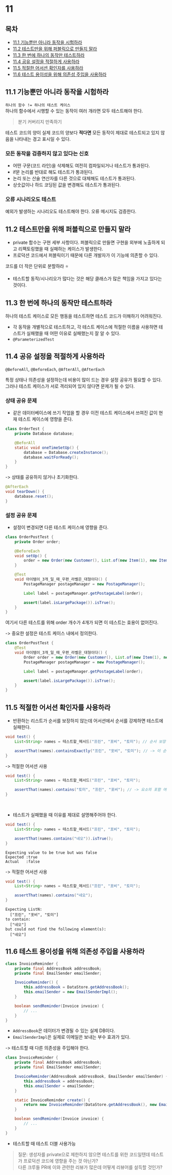 # 11
## 목차
- [11.1 기능뿐만 아니라 동작을 시험하라](#111-기능뿐만-아니라-동작을-시험하라)
- [11.2 테스트만을 위해 퍼블릭으로 만들지 말라](#112-테스트만을-위해-퍼블릭으로-만들지-말라)
- [11.3 한 번에 하나의 동작만 테스트하라](#113-한-번에-하나의-동작만-테스트하라)
- [11.4 공유 설정을 적절하게 사용하라](#114-공유-설정을-적절하게-사용하라)
- [11.5 적절한 어서션 확인자를 사용하라](#115-적절한-어서션-확인자를-사용하라)
- [11.6 테스트 용이성을 위해 의존성 주입을 사용하라](#116-테스트-용이성을-위해-의존성-주입을-사용하라)

## 11.1 기능뿐만 아니라 동작을 시험하라
`하나의 함수 != 하나의 테스트 케이스`<br>
하나의 함수에서 시행할 수 있는 동작이 여러 개라면 모두 테스트해야 한다.
> 분기 커버리지 만족하기

테스트 코드의 양이 실제 코드의 양보다 **적다면** 모든 동작이 제대로 테스트되고 있지 않음을 나타내는 경고 표시일 수 있다.

### 모든 동작을 검증하지 않고 있다는 신호
- 어떤 구문(코드 라인)을 삭제해도 여전히 컴파일되거나 테스트가 통과된다.
- if문 논리를 반대로 해도 테스트가 통과된다.
- 논리 또는 산술 연산자를 다른 것으로 대체해도 테스트가 통과된다.
- 상숫값이나 하드 코딩된 값을 변경해도 테스트가 통과된다.

### 오류 시나리오도 테스트
예외가 발생하는 시나리오도 테스트해야 한다. 오류 메시지도 검증한다.

## 11.2 테스트만을 위해 퍼블릭으로 만들지 말라
- private 함수는 구현 세부 사항이다. 퍼블릭으로 만들면 구현을 외부에 노출하게 되고 리팩토링했을 때 실패하는 케이스가 발생한다.
- 프로덕션 코드에서 퍼블릭이기 때문에 다른 개발자가 이 기능에 의존할 수 있다.

코드를 더 작은 단위로 분할하라 ⭐️
- 테스트할 동작/시나리오가 많다는 것은 해당 클래스가 많은 책임을 가지고 있다는 것이다.

## 11.3 한 번에 하나의 동작만 테스트하라
하나의 테스트 케이스로 모든 행동을 테스트하면 테스트 코드가 이해하기 어려워진다.

- 각 동작을 개별적으로 테스트하고, 각 테스트 케이스에 적절한 이름을 사용하면 테스트가 실패했을 때 어떤 이유로 실패했는지 잘 알 수 있다.
- `@ParameterizedTest`

## 11.4 공유 설정을 적절하게 사용하라
`@BeforeAll`, `@BeforeEach`, `@AfterAll`, `@AfterEach`

특정 상태나 의존성을 설정하는데 비용이 많이 드는 경우 설정 공유가 필요할 수 있다.<br>
그러나 테스트 케이스가 서로 격리되어 있지 않다면 문제가 될 수 있다.

### 상태 공유 문제
- 같은 데이터베이스에 쓰기 작업을 할 경우 이전 테스트 케이스에서 쓰여진 값이 현재 테스트 케이스에 영향을 준다.
```java
class OrderTest {
    private Database database;

    @BeforAll
    static void oneTimeSetUp() {
        database = Database.createInstance();
        database.waitForReady();
    }
}
```
-> 상태를 공유하지 않거나 초기화한다.
```java
@AfterEach
void tearDown() {
    database.reset();
}
```
### 설정 공유 문제
- 설정이 변경되면 다른 테스트 케이스에 영향을 준다.
```java
class OrderPostTest {
    private Order order;

    @BeforeEach
    void setUp() {
        order = new Order(new Customer(), List.of(new Item(1), new Item(2), new Item(3)));
    }

    @Test
    void 아이템이_3개_일_때_우편_라벨은_대형이다() {
        PostageManager postageManager = new PostageManager();

        Label label = postageManager.getPostageLabel(order);

        assert(label.isLargePackage()).isTrue();
    }
}
```
여기서 다른 테스트를 위해 order 개수가 4개가 되면 이 테스트는 효용이 없어진다.

-> 중요한 설정은 테스트 케이스 내에서 정의한다.
```java
class OrderPostTest {
    @Test
    void 아이템이_3개_일_때_우편_라벨은_대형이다() {
        Order order = new Order(new Customer(), List.of(new Item(1), new Item(2), new Item(3)));
        PostageManager postageManager = new PostageManager();

        Label label = postageManager.getPostageLabel(order);

        assert(label.isLargePackage()).isTrue();
    }
}
```

## 11.5 적절한 어서션 확인자를 사용하라
- 반환하는 리스트가 순서를 보장하지 않는데 어서션에서 순서를 강제하면 테스트에 실패한다.
```java
void test() {
    List<String> names = 테스트할_메서드("프린", "포비", "토미"); // 순서 보장 x

    assertThat(names).containsExactly("프린", "포비", "토미"); // -> 이 순서로 저장되어 있어야 테스트를 통과한다.
}
```
-> 적절한 어서션 사용
```java
void test() {
    List<String> names = 테스트할_메서드("프린", "포비", "토미");

    assertThat(names).contains("토미", "프린", "포비"); // -> 요소의 포함 여부만 확인한다.
}
```
<br>

- 테스트가 실패했을 때 이유를 제대로 설명해주어야 한다.
```java
void test() {
    List<String> names = 테스트할_메서드("프린", "포비", "토미");

    assertThat(names.contains("네오")).isTrue();
}
```
```
Expecting value to be true but was false
Expected :true
Actual   :false
```
-> 적절한 어서션 사용
```java
void test() {
    List<String> names = 테스트할_메서드("프린", "포비", "토미");

    assertThat(names).contains("네오");
}
```
```
Expecting ListN:
  ["프린", "포비", "토미"]
to contain:
  ["네오"]
but could not find the following element(s):
  ["네오"]
```

## 11.6 테스트 용이성을 위해 의존성 주입을 사용하라
```java
class InvoiceReminder {
    private final AddressBook addressBook;
    private final EmailSender emailSender;

    InvoiceReminder() {
        this.addressBook = DataStore.getAddressBook();
        this.emailSender = new EmailSenderImpl();
    }

    boolean sendReminder(Invoice invoice) {
        // ...
    }
}
```
- `AddressBook`은 데이터가 변경될 수 있는 실제 DB이다.
- `EmailSenderImpl`은 실제로 이메일은 보내는 부수 효과가 있다.

-> 테스트할 때 다른 의존성을 주입해야 한다.
```java
class InvoiceReminder {
    private final AddressBook addressBook;
    private final EmailSender emailSender;

    InvoiceReminder(AddressBook addressBook, EmailSender emailSender) {
        this.addressBook = addressBook;
        this.emailSender = emailSender;
    }

    static InvoiceReminder create() {
        return new InvoiceReminder(DataStore.getAddressBook(), new EmailSenderImpl());
    }

    boolean sendReminder(Invoice invoice) {
        // ...
    }
}
```
- 테스트할 때 테스트 더블 사용가능

> 질문: 생성자를 private으로 제한하지 않으면 테스트를 위한 코드일텐데 테스트가 프로덕션 코드에 영향을 주는 것 아닌가?<br>
다른 크루들 PR에 이와 관련한 리뷰가 많은데 어떻게 리뷰어를 설득할 것인가?
